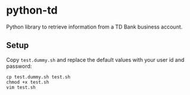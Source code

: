 python-td
=========

Python library to retrieve information from a TD Bank business account.

Setup
-----

Copy `test.dummy.sh` and replace the default values with your user id and password:

	cp test.dummy.sh test.sh
	chmod +x test.sh
	vim test.sh